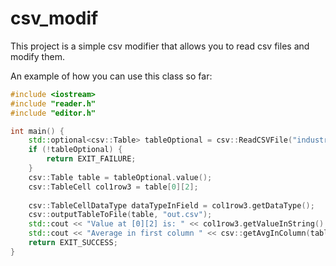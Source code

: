 # csv_modif

This project is a simple csv modifier that allows you to read csv files and modify them.

An example of how you can use this class so far:
```c++
#include <iostream>
#include "reader.h"
#include "editor.h"

int main() {
	std::optional<csv::Table> tableOptional = csv::ReadCSVFile("industry.csv", ',');
	if (!tableOptional) {
		return EXIT_FAILURE;
	}
	csv::Table table = tableOptional.value();
	csv::TableCell col1row3 = table[0][2];
	
	csv::TableCellDataType dataTypeInField = col1row3.getDataType();
	csv::outputTableToFile(table, "out.csv");
	std::cout << "Value at [0][2] is: " << col1row3.getValueInString() << std::endl;
	std::cout << "Average in first column " << csv::getAvgInColumn(table, 0).value_or(0) << std::endl;
	return EXIT_SUCCESS;
}
```
